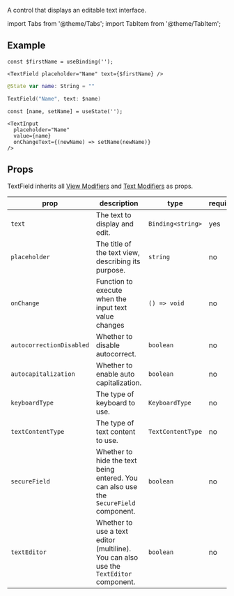 ---
---

A control that displays an editable text interface.

import Tabs from '@theme/Tabs';
import TabItem from '@theme/TabItem';

## Example

<Tabs>
<TabItem value="srn" label="swiftui-react-native">

```tsx
const $firstName = useBinding('');
```

```tsx
<TextField placeholder="Name" text={$firstName} />
```

</TabItem>
<TabItem value="swiftui" label="SwiftUI">

```swift
@State var name: String = ""
```

```swift
TextField("Name", text: $name)
```

</TabItem>
<TabItem value="react-native" label="React Native">

```tsx
const [name, setName] = useState('');
```

```tsx
<TextInput
  placeholder="Name"
  value={name}
  onChangeText={(newName) => setName(newName)}
/>
```

</TabItem>
</Tabs>

## Props

TextField inherits all [View Modifiers](../modifiers#view-modifiers) and [Text Modifiers](../modifiers#text-modifiers) as props.

| prop                     | description                                                                            | type              | required | default     |
| ------------------------ | -------------------------------------------------------------------------------------- | ----------------- | -------- | ----------- |
| `text`                   | The text to display and edit.                                                          | `Binding<string>` | yes      | `undefined` |
| `placeholder`            | The title of the text view, describing its purpose.                                    | `string`          | no       | `""`        |
| `onChange`               | Function to execute when the input text value changes                                  | `() => void`      | no       | `undefined` |
| `autocorrectionDisabled` | Whether to disable autocorrect.                                                        | `boolean`         | no       | `false`     |
| `autocapitalization`     | Whether to enable auto capitalization.                                                 | `boolean`         | no       | `false`     |
| `keyboardType`           | The type of keyboard to use.                                                           | `KeyboardType`    | no       | `default`   |
| `textContentType`        | The type of text content to use.                                                       | `TextContentType` | no       | `none`      |
| `secureField`            | Whether to hide the text being entered. You can also use the `SecureField` component.  | `boolean`         | no       | `false`     |
| `textEditor`             | Whether to use a text editor (multiline). You can also use the `TextEditor` component. | `boolean`         | no       | `false`     |
